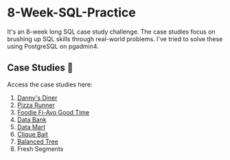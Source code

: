 # 8-Week-SQL-Practice

It's an 8-week long SQL case study challenge. The case studies focus on brushing up SQL skills through real-world problems. I've tried to solve these using PostgreSQL on pgadmin4. 

## Case Studies 🔖
Access the case studies here:

1. [Danny's Diner](https://github.com/Minautee/8-Week-SQL-Practice/tree/a8c3f2c0166642babd56a80bf6f36dcad0c598e7/Danny's%20Diner%20)
2. [Pizza Runner](https://github.com/Minautee/8-Week-SQL-Practice/tree/a8c3f2c0166642babd56a80bf6f36dcad0c598e7/Pizza%20Runner%20)
3. [Foodie Fi-Avo Good Time](https://github.com/Minautee/8-Week-SQL-Practice/tree/a8c3f2c0166642babd56a80bf6f36dcad0c598e7/Foodie%20Fi%20-%20Avo%20Good%20Time%20)
4. [Data Bank](https://github.com/Minautee/8-Week-SQL-Practice/tree/e498d393352bc8740e571dde332b39d96d4aff38/Data%20Bank%20)
5. [Data Mart](https://github.com/Minautee/8-Week-SQL-Practice/tree/947ffd7e2b1b3abf0d2d7867415145660fc9eb88/Data%20Mart%20)
6. [Clique Bait](https://github.com/Minautee/8-Week-SQL-Practice/tree/9d27962e4c79ef49771522345f2c14deba37dbef/Clique%20Bait)
7. [Balanced Tree](https://github.com/Minautee/8-Week-SQL-Practice/tree/bac7a1086f5aeb93b4b51c40e0f88d8cde959967/Balanced%20Tree%20)
8. Fresh Segments

